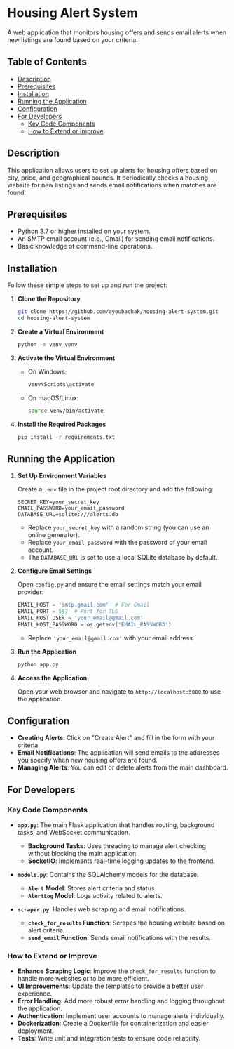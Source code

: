 # Housing Alert System

A web application that monitors housing offers and sends email alerts when new listings are found based on your criteria.

## Table of Contents

- [Description](#description)
- [Prerequisites](#prerequisites)
- [Installation](#installation)
- [Running the Application](#running-the-application)
- [Configuration](#configuration)
- [For Developers](#for-developers)
  - [Key Code Components](#key-code-components)
  - [How to Extend or Improve](#how-to-extend-or-improve)

## Description

This application allows users to set up alerts for housing offers based on city, price, and geographical bounds. It periodically checks a housing website for new listings and sends email notifications when matches are found.

## Prerequisites

- Python 3.7 or higher installed on your system.
- An SMTP email account (e.g., Gmail) for sending email notifications.
- Basic knowledge of command-line operations.

## Installation

Follow these simple steps to set up and run the project:

1. **Clone the Repository**

   ```bash
   git clone https://github.com/ayoubachak/housing-alert-system.git
   cd housing-alert-system
   ```

2. **Create a Virtual Environment**

   ```bash
   python -m venv venv
   ```

3. **Activate the Virtual Environment**

   - On Windows:

     ```bash
     venv\Scripts\activate
     ```

   - On macOS/Linux:

     ```bash
     source venv/bin/activate
     ```

4. **Install the Required Packages**

   ```bash
   pip install -r requirements.txt
   ```

## Running the Application

1. **Set Up Environment Variables**

   Create a `.env` file in the project root directory and add the following:

   ```env
   SECRET_KEY=your_secret_key
   EMAIL_PASSWORD=your_email_password
   DATABASE_URL=sqlite:///alerts.db
   ```

   - Replace `your_secret_key` with a random string (you can use an online generator).
   - Replace `your_email_password` with the password of your email account.
   - The `DATABASE_URL` is set to use a local SQLite database by default.

2. **Configure Email Settings**

   Open `config.py` and ensure the email settings match your email provider:

   ```python
   EMAIL_HOST = 'smtp.gmail.com'  # For Gmail
   EMAIL_PORT = 587  # Port for TLS
   EMAIL_HOST_USER = 'your_email@gmail.com'
   EMAIL_HOST_PASSWORD = os.getenv('EMAIL_PASSWORD')
   ```

   - Replace `'your_email@gmail.com'` with your email address.

3. **Run the Application**

   ```bash
   python app.py
   ```

4. **Access the Application**

   Open your web browser and navigate to `http://localhost:5000` to use the application.

## Configuration

- **Creating Alerts**: Click on "Create Alert" and fill in the form with your criteria.
- **Email Notifications**: The application will send emails to the addresses you specify when new housing offers are found.
- **Managing Alerts**: You can edit or delete alerts from the main dashboard.

## For Developers

### Key Code Components

- **`app.py`**: The main Flask application that handles routing, background tasks, and WebSocket communication.
  - **Background Tasks**: Uses threading to manage alert checking without blocking the main application.
  - **SocketIO**: Implements real-time logging updates to the frontend.

- **`models.py`**: Contains the SQLAlchemy models for the database.
  - **`Alert` Model**: Stores alert criteria and status.
  - **`AlertLog` Model**: Logs activity related to alerts.

- **`scraper.py`**: Handles web scraping and email notifications.
  - **`check_for_results` Function**: Scrapes the housing website based on alert criteria.
  - **`send_email` Function**: Sends email notifications with the results.

### How to Extend or Improve

- **Enhance Scraping Logic**: Improve the `check_for_results` function to handle more websites or to be more efficient.
- **UI Improvements**: Update the templates to provide a better user experience.
- **Error Handling**: Add more robust error handling and logging throughout the application.
- **Authentication**: Implement user accounts to manage alerts individually.
- **Dockerization**: Create a Dockerfile for containerization and easier deployment.
- **Tests**: Write unit and integration tests to ensure code reliability.
